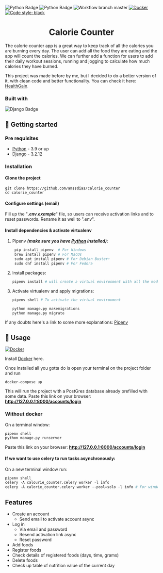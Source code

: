 [python-download]: https://www.python.org/downloads/
[django-link]: https://www.djangoproject.com/
[docker-link]: https://docs.docker.com/get-docker/

![Python Badge](https://img.shields.io/badge/Python-3.9-blue?logo=python)
![Python Badge](https://img.shields.io/badge/Django-3.2.12-092E20?logo=django)
![Workflow branch master](https://github.com/amssdias/calorie_counter/actions/workflows/testing.yml/badge.svg?branch=master)
[![Docker](https://badgen.net/badge/icon/docker?icon=docker&label)](https://https://docker.com/)
[![Code style: black](https://img.shields.io/badge/code%20style-black-000000.svg)](https://github.com/psf/black)


<h1 align=center>Calorie Counter</h1>


The calorie counter app is a great way to keep track of all the calories you are burning every day. The user can add all the food they are eating and the app will count the calories. We can further add a function for users to add their daily workout sessions, running and jogging to calculate how much calories they have burned.

This project was made before by me, but I decided to do a better version of it, with clean code and better functionality. You can check it here: [HealthGain](https://github.com/amssdias/healthgain).


### Built with

![Django Badge](https://img.shields.io/badge/-Django-092E20?style=for-the-badge&labelColor=black&logo=django&logoColor=white)


## :hammer: Getting started

### Pre requisites

- [Python][python-download] - 3.9 or up
- [Django][django-link] - 3.2.12


### Installation

#### Clone the project

```
git clone https://github.com/amssdias/calorie_counter
cd calorie_counter
```

#### Configure settings (email)

Fill up the "_**.env.example**_" file, so users can receive activation links and to reset passwords. Rename it as well to ".env".


#### Install dependencies & activate virtualenv

1. Pipenv ***(make sure you have [Python][python-download] installed)***:

	```python
     pip install pipenv  # For Windows
     brew install pipenv # For MacOs
     sudo apt install pipenv # For Debian Buster+
     sudo dnf install pipenv # For Fedora

    ```
    
2. Install packages:

	```python
    pipenv install # will create a virtual environment with all the modules needed
    ```

3. Activate virtualenv and apply migrations:

	```python
    pipenv shell # To activate the virtual environment

    python manage.py makemigrations
    python manage.py migrate
    ```

If any doubts here's a link to some more explanations: [Pipenv](https://pipenv-fork.readthedocs.io/en/latest/basics.html)


## :mag_right: Usage

 [![Docker](https://i.imgur.com/VyjCJuz.png)](https://www.docker.com/)
<br>

Install [Docker][docker-link] here.

Once installed all you gotta do is open your terminal on the project folder and run
```
docker-compose up
```
This will run the project with a PostGres database already prefilled with some data.
Paste this link on your browser:
**http://127.0.0.1:8000/accounts/login**


### Without docker

On a terminal window:
```python
pipenv shell
python manage.py runserver
```

Paste this link on your browser:
**http://127.0.0.1:8000/accounts/login**

#### **If we want to use celery to run tasks asynchronously:**

On a new terminal window run:
```python
pipenv shell
celery -A calourie_counter.celery worker -l info
celery -A calorie_counter.celery worker --pool=solo -l info # For windows
```



## Features

- Create an account
  - Send email to activate account async
- Log in
    - Via email and password
    - Resend activation link async
    - Reset password
- Add foods
- Register foods
- Check details of registered foods (days, time, grams)
- Delete foods
- Check up table of nutrition value of the current day

